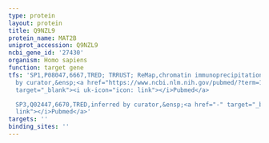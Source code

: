 ```yaml
---
type: protein
layout: protein
title: Q9NZL9
protein_name: MAT2B
uniprot_accession: Q9NZL9
ncbi_gene_id: '27430'
organism: Homo sapiens
function: target gene
tfs: 'SP1,P08047,6667,TRED; TRRUST; ReMap,chromatin immunoprecipitation assay; inferred
  by curator,&ensp;<a href="https://www.ncbi.nlm.nih.gov/pubmed/?term=11337507%5Buid%5D"
  target="_blank"><i uk-icon="icon: link"></i>Pubmed</a>

  SP3,Q02447,6670,TRED,inferred by curator,&ensp;<a href="-" target="_blank"><i uk-icon="icon:
  link"></i>Pubmed</a>'
targets: ''
binding_sites: ''
---
```

